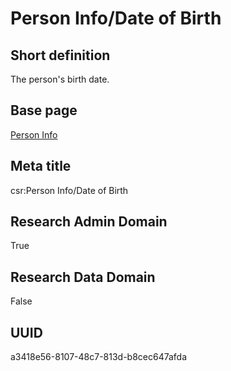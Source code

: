 # Person Info/Date of Birth
## Short definition
The person's birth date.
## Base page
[Person Info](https://github.com/EuroCRIS/CASRAI-Dictionairies/blob/main/Objects/Person%20Info.md)
## Meta title
csr:Person Info/Date of Birth
## Research Admin Domain
True
## Research Data Domain
False
## UUID
a3418e56-8107-48c7-813d-b8cec647afda
